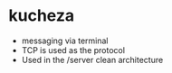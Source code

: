 # kucheza                                                                  


* messaging via terminal
* TCP is used as the protocol
* Used in the  /server clean architecture

<br/><br/>
